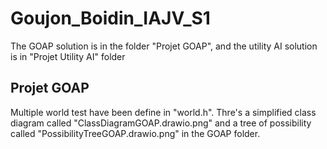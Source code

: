 # Goujon_Boidin_IAJV_S1

The GOAP solution is in the folder "Projet GOAP", and the utility AI solution is in "Projet Utility AI" folder

## Projet GOAP

Multiple world test have been define in "world.h".
Thre's a simplified class diagram called "ClassDiagramGOAP.drawio.png" and a tree of possibility called "PossibilityTreeGOAP.drawio.png" in the GOAP folder.